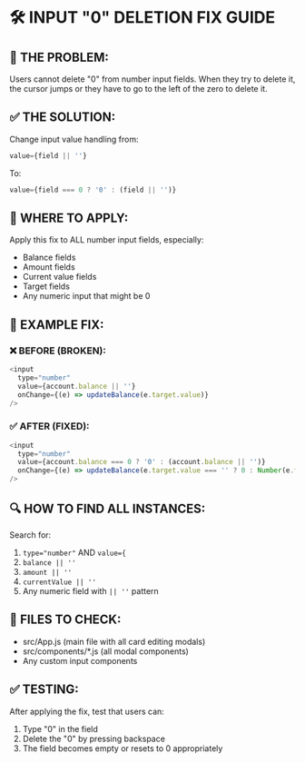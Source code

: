 # 🛠️ INPUT "0" DELETION FIX GUIDE

## 🚨 **THE PROBLEM:**
Users cannot delete "0" from number input fields. When they try to delete it, the cursor jumps or they have to go to the left of the zero to delete it.

## ✅ **THE SOLUTION:**
Change input value handling from:
```javascript
value={field || ''}
```

To:
```javascript
value={field === 0 ? '0' : (field || '')}
```

## 🎯 **WHERE TO APPLY:**
Apply this fix to ALL number input fields, especially:
- Balance fields
- Amount fields
- Current value fields
- Target fields
- Any numeric input that might be 0

## 📝 **EXAMPLE FIX:**

### ❌ **BEFORE (BROKEN):**
```javascript
<input
  type="number"
  value={account.balance || ''}
  onChange={(e) => updateBalance(e.target.value)}
/>
```

### ✅ **AFTER (FIXED):**
```javascript
<input
  type="number"
  value={account.balance === 0 ? '0' : (account.balance || '')}
  onChange={(e) => updateBalance(e.target.value === '' ? 0 : Number(e.target.value))}
/>
```

## 🔍 **HOW TO FIND ALL INSTANCES:**
Search for:
1. `type="number"` AND `value={`
2. `balance || ''`
3. `amount || ''`
4. `currentValue || ''`
5. Any numeric field with `|| ''` pattern

## 🎯 **FILES TO CHECK:**
- src/App.js (main file with all card editing modals)
- src/components/*.js (all modal components)
- Any custom input components

## ✅ **TESTING:**
After applying the fix, test that users can:
1. Type "0" in the field
2. Delete the "0" by pressing backspace
3. The field becomes empty or resets to 0 appropriately


